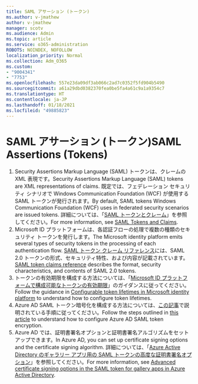 ```yaml
---
title: SAML アサーション (トークン)
ms.author: v-jmathew
author: v-jmathew
manager: scotv
ms.audience: Admin
ms.topic: article
ms.service: o365-administration
ROBOTS: NOINDEX, NOFOLLOW
localization_priority: Normal
ms.collection: Adm_O365
ms.custom:
- "9004341"
- "7753"
ms.openlocfilehash: 557e23da09df3ab066c2ad7c0352f5fd904b5490
ms.sourcegitcommit: a61a29dbd0382370fea0be5fa4a61c9a1a9354c7
ms.translationtype: HT
ms.contentlocale: ja-JP
ms.lasthandoff: 01/18/2021
ms.locfileid: "49885823"
---
```

# <a name="saml-assertions-tokens"></a><span data-ttu-id="e7e5a-102">SAML アサーション (トークン)</span><span class="sxs-lookup"><span data-stu-id="e7e5a-102">SAML Assertions (Tokens)</span></span>

1. <span data-ttu-id="e7e5a-103">Security Assertions Markup Language (SAML) トークンは、クレームの XML 表現です。</span><span class="sxs-lookup"><span data-stu-id="e7e5a-103">Security Assertions Markup Language (SAML) tokens are XML representations of claims.</span></span> <span data-ttu-id="e7e5a-104">既定では、フェデレーション セキュリティ シナリオで Windows Communication Foundation (WCF) が使用する SAML トークンが発行されます。</span><span class="sxs-lookup"><span data-stu-id="e7e5a-104">By default, SAML tokens Windows Communication Foundation (WCF) uses in federated security scenarios are issued tokens.</span></span> <span data-ttu-id="e7e5a-105">詳細については、「[SAML トークンとクレーム](https://docs.microsoft.com/dotnet/framework/wcf/feature-details/saml-tokens-and-claims)」を参照してください。</span><span class="sxs-lookup"><span data-stu-id="e7e5a-105">For more information, see [SAML Tokens and Claims](https://docs.microsoft.com/dotnet/framework/wcf/feature-details/saml-tokens-and-claims).</span></span>
2. <span data-ttu-id="e7e5a-106">Microsoft ID プラットフォームは、各認証フローの処理で複数の種類のセキュリティ トークンを発行します。</span><span class="sxs-lookup"><span data-stu-id="e7e5a-106">The Microsoft identity platform emits several types of security tokens in the processing of each authentication flow.</span></span> <span data-ttu-id="e7e5a-107">[SAML トークン クレーム リファレンス](https://docs.microsoft.com/azure/active-directory/develop/reference-saml-tokens)には、SAML 2.0 トークンの形式、セキュリティ特性、および内容が記載されています。</span><span class="sxs-lookup"><span data-stu-id="e7e5a-107">[SAML token claims reference](https://docs.microsoft.com/azure/active-directory/develop/reference-saml-tokens) describes the format, security characteristics, and contents of SAML 2.0 tokens.</span></span>
3. <span data-ttu-id="e7e5a-108">トークンの有効期限を構成する方法については、「[Microsoft ID プラットフォームで構成可能なトークンの有効期限](https://docs.microsoft.com/azure/active-directory/develop/active-directory-configurable-token-lifetimes)」のガイダンスに従ってください。</span><span class="sxs-lookup"><span data-stu-id="e7e5a-108">Follow the guidance in [Configurable token lifetimes in Microsoft identity platform](https://docs.microsoft.com/azure/active-directory/develop/active-directory-configurable-token-lifetimes) to understand how to configure token lifetimes.</span></span>
4. <span data-ttu-id="e7e5a-109">Azure AD SAML トークン暗号化を構成する方法については、[この記事](https://docs.microsoft.com/azure/active-directory/manage-apps/howto-saml-token-encryption)で説明されている手順に従ってください。</span><span class="sxs-lookup"><span data-stu-id="e7e5a-109">Follow the steps outlined in [this article](https://docs.microsoft.com/azure/active-directory/manage-apps/howto-saml-token-encryption) to understand how to configure Azure AD SAML token encryption.</span></span>
5. <span data-ttu-id="e7e5a-110">Azure AD では、証明書署名オプションと証明書署名アルゴリズムをセットアップできます。</span><span class="sxs-lookup"><span data-stu-id="e7e5a-110">In Azure AD, you can set up certificate signing options and the certificate signing algorithm.</span></span> <span data-ttu-id="e7e5a-111">詳細については、「[Azure Active Directory のギャラリー アプリ用の SAML トークンの高度な証明書署名オプション](https://docs.microsoft.com/azure/active-directory/manage-apps/certificate-signing-options)」を参照してください。</span><span class="sxs-lookup"><span data-stu-id="e7e5a-111">For more information, see [Advanced certificate signing options in the SAML token for gallery apps in Azure Active Directory](https://docs.microsoft.com/azure/active-directory/manage-apps/certificate-signing-options).</span></span>
